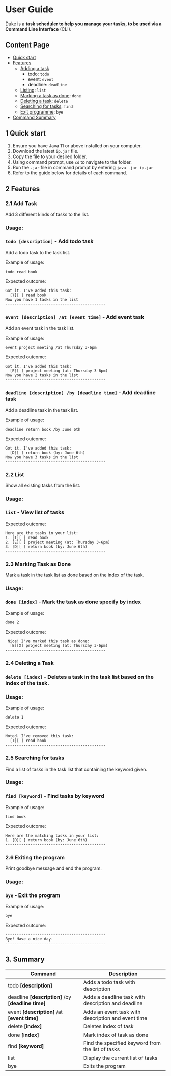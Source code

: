 # User Guide

Duke is a **task scheduler to help you manage your tasks, to be used via a Command Line Interface** (CLI).

## Content Page

* [Quick start](#1-quick-start)
* [Features](#2-features)
   * [Adding a task](#21-add-task)
      * todo: `todo`
      * event: `event`
      * deadline: `deadline`
   * [Listing](#22-list): `list`
   * [Marking a task as done](#23-marking-task-as-done): `done`
   * [Deleting a task](#24-deleting-a-task): `delete`
   * [Searching for tasks](#25-searching-for-tasks): `find`
   * [Exit programme](#26-exiting-the-program): `bye`
* [Command Summary](#3-summary)

## 1 Quick start

1. Ensure you have Java 11 or above installed on your computer.
2. Download the latest `ip.jar` file.
3. Copy the file to your desired folder.
4. Using command prompt, use `cd` to navigate to the folder.
5. Run the `.jar` file in command prompt by entering `java -jar ip.jar`
6. Refer to the guide below for details of each command.

## 2 Features

### 2.1 Add Task

Add 3 different kinds of tasks to the list.

### Usage:

### `todo [description]` - Add todo task

Add a todo task to the task list.

Example of usage:

`todo read book`

Expected outcome:

```
Got it. I've added this task:
  [T][ ] read book
Now you have 1 tasks in the list
--------------------------------------------   
```

### `event [description] /at [event time]` - Add event task

Add an event task in the task list.

Example of usage:

`event project meeting /at Thursday 3-6pm`

Expected outcome:

```
Got it. I've added this task:
  [E][ ] project meeting (at: Thursday 3-6pm)
Now you have 2 tasks in the list
--------------------------------------------
```

### `deadline [description] /by [deadline time]` - Add deadline task

Add a deadline task in the task list.

Example of usage:

`deadline return book /by June 6th`

Expected outcome:

```
Got it. I've added this task:
  [D][ ] return book (by: June 6th)
Now you have 3 tasks in the list
--------------------------------------------
```

### 2.2 List

Show all existing tasks from the list.

### Usage:

### `list` - View list of tasks

Expected outcome:

```
Here are the tasks in your list:
1. [T][ ] read book
2. [E][ ] project meeting (at: Thursday 3-6pm)
3. [D][ ] return book (by: June 6th)
--------------------------------------------
```

### 2.3 Marking Task as Done

Mark a task in the task list as done based on the index of the task.

### Usage:

### `done [index]` - Mark the task as done specify by index

Example of usage:

`done 2`

Expected outcome:

```
 Nice! I've marked this task as done:
  [E][X] project meeting (at: Thursday 3-6pm)
--------------------------------------------
```

### 2.4 Deleting a Task

### `delete [index]` - Deletes a task in the task list based on the index of the task.

### Usage:

Example of usage:

`delete 1`

Expected outcome:

```
Noted. I've removed this task:
  [T][ ] read book
--------------------------------------------
```

### 2.5 Searching for tasks

Find a list of tasks in the task list that containing the keyword given.

### Usage:

### `find [keyword]` - Find tasks by keyword

Example of usage:

`find book`

Expected outcome:

```
Here are the matching tasks in your list:
1. [D][ ] return book (by: June 6th)
--------------------------------------------
```

### 2.6 Exiting the program

Print goodbye message and end the program.

### Usage:

### `bye` - Exit the program

Example of usage:

`bye`

Expected outcome:

```
--------------------------------------------
Bye! Have a nice day.
--------------------------------------------
```

## 3. Summary

Command | Description
---------|------------
todo **[description]** | Adds a todo task with description
deadline **[description]** /by **[deadline time]** | Adds a deadline task with description and deadline
event **[description]** /at **[event time]** | Adds an event task with description and event time
delete **[index]** | Deletes index of task
done **[index]** | Mark index of task as done
find **[keyword]** | Find the specified keyword from the list of tasks
list | Display the current list of tasks
bye | Exits the program
